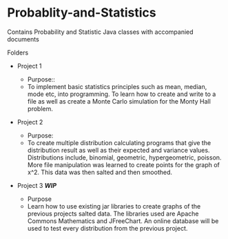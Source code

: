 # Probablity-and-Statistics
Contains Probability and Statistic Java classes with accompanied documents

Folders
 - Project 1
    - Purpose::
    - To implement basic statistics principles such as mean, median, mode etc, into programming. 
      To learn how to create and write to a file as well as create a Monte Carlo simulation for the 
      Monty Hall problem.
                           
 - Project 2
    - Purpose:
    - To create multiple distribution calculating programs that give the distribution result as well as 
      their expected and variance values. Distributions include, binomial, geometric, hypergeometric, poisson.
      More file manipulation was learned to create points for the graph of x^2. This data was then salted and then smoothed.
      
      
 - Project 3 ***WIP***
    - Purpose
    - Learn how to use existing jar libraries to create graphs of the previous projects salted data. The libraries used are
      Apache Commons Mathematics and JFreeChart. An online database will be used to test every distribution from the previous
      project.
      
